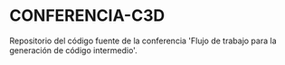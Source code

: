 # CONFERENCIA-C3D
Repositorio del código fuente de la conferencia 'Flujo de trabajo para la generación de código intermedio'. 
